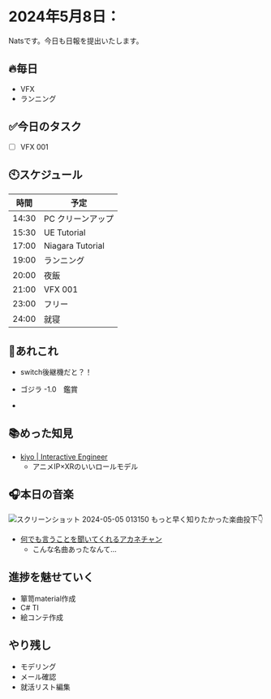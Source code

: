 

# 2024年5月8日：
Natsです。今日も日報を提出いたします。<br>

## 🔥毎日
- VFX 
- ランニング

## ✅今日のタスク
- [ ] VFX 001

## 🕙スケジュール
| 時間 |  予定 |
| ---- | ---- |
|  14:30 |PC クリーンアップ|
|  15:30 |UE Tutorial|
|  17:00 |Niagara Tutorial|
|  19:00 |ランニング|
|  20:00 |夜飯|
|  21:00 |VFX 001|
|  23:00 |フリー|
|  24:00 |就寝|


## 📌あれこれ
- switch後継機だと？！

- ゴジラ -1.0　鑑賞

- 


## 📚めった知見
- [kiyo | Interactive Engineer](https://twitter.com/kiyossy0715)
  - アニメIP×XRのいいロールモデル

## 🎧本日の音楽
![スクリーンショット 2024-05-05 013150](https://github.com/Nats360/Nippo/assets/86301377/15decbd6-55cb-44e4-92f0-4e0d51c08060)
もっと早く知りたかった楽曲投下👇
- [何でも言うことを聞いてくれるアカネチャン
](https://youtu.be/OVuYIMa5XBw?si=Ee9wUwpqOVQKAP4V)
  - こんな名曲あったなんて…
## 進捗を魅せていく
- 箪笥material作成
- C# TI
- 絵コンテ作成

## やり残し
- モデリング
- メール確認
- 就活リスト編集
